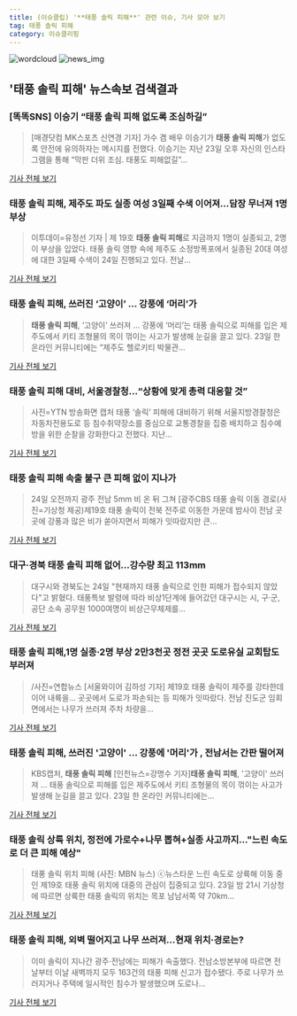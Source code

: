 ```yaml
---
title: (이슈클립) '**태풍 솔릭 피해**' 관련 이슈, 기사 모아 보기
tag: 태풍 솔릭 피해
category: 이슈클리핑
---
```

![wordcloud](https://s3.ap-northeast-2.amazonaws.com/lyrics101-wordcloud/2018-08-24-1535069309.png)
![news_img](https://user-images.githubusercontent.com/42597476/44507050-1206f400-a6e4-11e8-8d98-7ffbfebb353f.png)
## **'**태풍 솔릭 피해**'** 뉴스속보 검색결과
### [똑똑SNS] 이승기 “**태풍 솔릭 피해** 없도록 조심하길”

>[매경닷컴 MK스포츠 신연경 기자] 가수 겸 배우 이승기가 **태풍 솔릭 피해**가 없도록 안전에 유의하자는 메시지를 전했다. 이승기는 지난 23일 오후 자신의 인스타그램을 통해 “막판 더위 조심. 태풍도 피해없길”...

<a href="http://sports.mk.co.kr/view.php?year=2018&no=531646" target="_blank">기사 전체 보기</a>

### **태풍 솔릭 피해**, 제주도 파도 실종 여성 3일째 수색 이어져…담장 무너져 1명 부상

>이투데이=유정선 기자 | 제 19호 **태풍 솔릭 피해**로 지금까지 1명이 실종되고, 2명이 부상을 입었다. 태풍 솔릭 영향 속에 제주도 소정방폭포에서 실종된 20대 여성에 대한 3일째 수색이 24일 진행되고 있다. 전날...

<a href="http://www.etoday.co.kr/news/section/newsview.php?idxno=1655705" target="_blank">기사 전체 보기</a>

### **태풍 솔릭 피해**, 쓰러진 ‘고양이’ … 강풍에 ‘머리’가

>**태풍 솔릭 피해**, ‘고양이’ 쓰러져 … 강풍에 ‘머리’는 태풍 솔릭으로 피해를 입은 제주도에서 키티 조형물의 목이 꺾이는 사고가 발생해 눈길을 끌고 있다. 23일 한 온라인 커뮤니티에는 “제주도 헬로키티 박물관...

<a href="http://www.kihoilbo.co.kr/?mod=news&act=articleView&idxno=765742" target="_blank">기사 전체 보기</a>

### **태풍 솔릭 피해** 대비, 서울경찰청…“상황에 맞게 총력 대응할 것”

>사진=YTN 방송화면 캡처 태풍 ‘솔릭’ 피해에 대비하기 위해 서울지방경찰청은 자동차전용도로 등 침수취약장소를 중심으로 교통경찰을 집중 배치하고 침수예방을 위한 순찰을 강화한다고 전했다. 지난...

<a href="http://www.hkbs.co.kr/news/articleView.html?idxno=480993" target="_blank">기사 전체 보기</a>

### **태풍 솔릭 피해** 속출 불구 큰 피해 없이 지나가

>24일 오전까지 광주 전남 5mm 비 온 뒤 그쳐 [광주CBS 태풍 솔릭 이동 경로(사진=기상청 제공)제19호 태풍 솔릭이 전북 전주로 이동한 가운데 밤사이 전남 곳곳에 강풍과 많은 비가 쏟아지면서 피해가 잇따랐지만 큰...

<a href="http://www.nocutnews.co.kr/news/5020274" target="_blank">기사 전체 보기</a>

### 대구·경북 **태풍 솔릭 피해** 없어…강수량 최고 113mm

>대구시와 경북도는 24일 "현재까지 태풍 솔릭으로 인한 피해가 접수되지 않았다"고 밝혔다. 태풍특보 발령에 따라 비상1단계에 들어갔던 대구시는 시, 구·군, 공단 소속 공무원 1000여명이 비상근무체제를...

<a href="http://news1.kr/articles/?3407031" target="_blank">기사 전체 보기</a>

### **태풍 솔릭 피해**,1명 실종·2명 부상 2만3천곳 정전 곳곳 도로유실 교회탑도 부러져

>/사진=연합뉴스   [서울와이어 김하성 기자]  제19호 태풍 솔릭이 제주를 강타한데 이어 내륙을... 곳곳에서 도로가 파손되는 등 피해가 잇따랐다.      전남 진도군 임회면에서는 나무가 쓰러져 주차 차량을...

<a href="http://www.seoulwire.com/news/articleView.html?idxno=23806" target="_blank">기사 전체 보기</a>

### **태풍 솔릭 피해**, 쓰러진 '고양이' … 강풍에 '머리'가 , 전남서는 간판 떨어져

>KBS캡처, **태풍 솔릭 피해** [인천뉴스=강명수 기자]**태풍 솔릭 피해**, '고양이' 쓰러져 … 태풍 솔릭으로 피해를 입은 제주도에서 키티 조형물의 목이 꺾이는 사고가 발생해 눈길을 끌고 있다. 23일 한 온라인 커뮤니티에는...

<a href="http://www.incheonnews.com/news/articleView.html?idxno=110235" target="_blank">기사 전체 보기</a>

### 태풍 솔릭 상륙 위치, 정전에 가로수+나무 뽑혀+실종 사고까지…"느린 속도로 더 큰 피해 예상"

>태풍 솔릭 위치 피해 (사진: MBN 뉴스) ⓒ뉴스타운 느린 속도로 상륙해 이동 중인 제19호 태풍 솔릭 위치에 대중의 관심이 집중되고 있다. 23일 밤 21시 기상청에 따르면 상륙한 태풍 솔릭의 위치는 목포 남남서쪽 약 70km...

<a href="http://www.newstown.co.kr/news/articleView.html?idxno=337745" target="_blank">기사 전체 보기</a>

### **태풍 솔릭 피해**, 외벽 떨어지고 나무 쓰러져...현재 위치·경로는?

>이미 솔릭이 지나간 광주·전남에는 피해가 속출했다. 전남소방본부에 따르면 전날부터 이날 새벽까지 모두 163건의 태풍 피해 신고가 접수됐다. 주로 나무가 쓰러지거나 주택에 일시적인 침수가 발생했으며 도로나...

<a href="http://www.kookje.co.kr/news2011/asp/newsbody.asp?code=0300&key=20180824.99099011080" target="_blank">기사 전체 보기</a>


